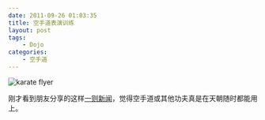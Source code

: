 ```yaml
---
date: 2011-09-26 01:03:35
title: 空手道表演训练
layout: post
tags:
    - Dojo
categories:
    - 空手道
---
```

<img src="https://lh3.googleusercontent.com/-QeSieQFNJM4/ToEy1DphYiI/AAAAAAABftk/bAnO6y6CW7w/s640/Screen%252520Shot%2525202011-09-26%252520at%2525209.54.12%252520PM.png" alt="karate flyer" />

刚才看到朋友分享的这样<a href="http://news.sohu.com/20110927/n320619738.shtml?pvid=tc_news&amp;a=31&amp;b=%E4%B9%98%E5%AE%A2%E5%9B%A0%E5%8A%9D%E6%9E%B6%E9%81%ADK256%E6%AC%A1%E5%88%97%E8%BD%A6%E5%91%98%E7%BE%A4%E6%AE%B4%E8%BA%AB%E4%BA%A1">一则新闻</a>，觉得空手道或其他功夫真是在天朝随时都能用上。
